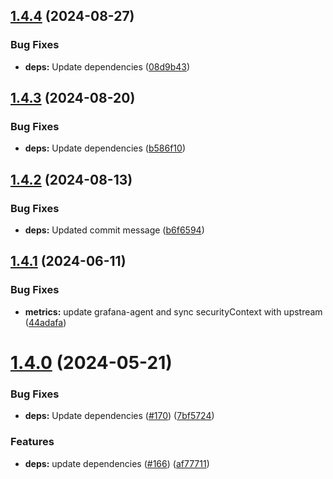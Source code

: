 ## [1.4.4](https://github.com/observeinc/manifests/compare/v1.4.3...v1.4.4) (2024-08-27)


### Bug Fixes

* **deps:** Update dependencies ([08d9b43](https://github.com/observeinc/manifests/commit/08d9b43254eaee4ccc2cde2dfa4cf7d2a0046753))



## [1.4.3](https://github.com/observeinc/manifests/compare/v1.4.2...v1.4.3) (2024-08-20)


### Bug Fixes

* **deps:** Update dependencies ([b586f10](https://github.com/observeinc/manifests/commit/b586f102fc00580ce44901c32f5b9d33767977da))



## [1.4.2](https://github.com/observeinc/manifests/compare/v1.4.1...v1.4.2) (2024-08-13)


### Bug Fixes

* **deps:** Updated commit message ([b6f6594](https://github.com/observeinc/manifests/commit/b6f65940683a62f36a7b7f69c07bdd64b5b18b91))



## [1.4.1](https://github.com/observeinc/manifests/compare/v1.4.0...v1.4.1) (2024-06-11)


### Bug Fixes

* **metrics:** update grafana-agent and sync securityContext with upstream ([44adafa](https://github.com/observeinc/manifests/commit/44adafaf27457eb3497d252c04c1a3a7e9eb348b))



# [1.4.0](https://github.com/observeinc/manifests/compare/v1.3.0...v1.4.0) (2024-05-21)


### Bug Fixes

* **deps:** Update dependencies ([#170](https://github.com/observeinc/manifests/issues/170)) ([7bf5724](https://github.com/observeinc/manifests/commit/7bf5724c0283f92bf147988791ee765219619575))


### Features

* **deps:** update dependencies ([#166](https://github.com/observeinc/manifests/issues/166)) ([af77711](https://github.com/observeinc/manifests/commit/af777110b2c0c750053a5b2436331eda02ea9d55))



